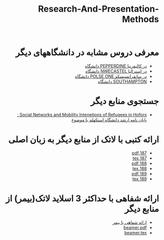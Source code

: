 <div dir="rtl">
  
# Research-And-Presentation-Methods


<br>


# معرفی دروس مشابه در دانشگاههای دیگر
- [در کالیفرنیا PEPPERDINE دانشگاه](https://seaver.pepperdine.edu/academics/ge/faculty/researchskills.htm)
- [در استرالیا NWECASTEL دانشگاه](https://libguides.newcastle.edu.au/researchmethods)
- [در سانفرانسیسکو POLSE ONE دانشگاه](https://journals.plos.org/plosone/article?id=10.1371/journal.pone.0218770)
- [SOUTHAMPTON دانشگاه](https://library.soton.ac.uk/sash/research-methods)

# جستجوی منابع دیگر
- [Social Networks and Mobility Intenetions of Refugees in Hofors : پایان نامه ارشد دانشگاه استکهلم با موضوع](https://methods.sagepub.com/methods-map)

# ارائه کتبی با لاتک از منابع دیگر به زبان اصلی
- [187.pdf](https://github.com/rezvaneh77/PNU_3991_AR/blob/main/Research-And-Presentation-Methods/187.pdf)
- [187.tex](https://github.com/rezvaneh77/PNU_3991_AR/blob/main/Research-And-Presentation-Methods/187.tex)
- [188.pdf](https://github.com/rezvaneh77/PNU_3991_AR/blob/main/Research-And-Presentation-Methods/188.pdf)
- [188.tex](https://github.com/rezvaneh77/PNU_3991_AR/blob/main/Research-And-Presentation-Methods/188.tex)
- [189.pdf](https://github.com/rezvaneh77/PNU_3991_AR/blob/main/Research-And-Presentation-Methods/189.pdf)
- [189.tex](https://github.com/rezvaneh77/PNU_3991_AR/blob/main/Research-And-Presentation-Methods/189.tex)

# ارائه شفاهی با حداکثر 3 اسلاید لاتک(بیمر) از منابع دیگر
- [ارائه شفاهی با بیمر](https://aparat.com/v/pJcbO)
- [beamer.pdf](https://github.com/rezvaneh77/PNU_3991_AR/blob/main/Research-And-Presentation-Methods/beamer.pdf)
- [beamer.tex](https://github.com/rezvaneh77/PNU_3991_AR/blob/main/Research-And-Presentation-Methods/beamer.tex)





